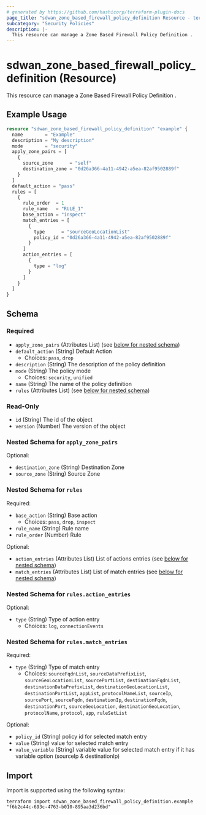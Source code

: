 ```yaml
---
# generated by https://github.com/hashicorp/terraform-plugin-docs
page_title: "sdwan_zone_based_firewall_policy_definition Resource - terraform-provider-sdwan"
subcategory: "Security Policies"
description: |-
  This resource can manage a Zone Based Firewall Policy Definition .
---
```


# sdwan_zone_based_firewall_policy_definition (Resource)

This resource can manage a Zone Based Firewall Policy Definition .

## Example Usage

```terraform
resource "sdwan_zone_based_firewall_policy_definition" "example" {
  name        = "Example"
  description = "My description"
  mode        = "security"
  apply_zone_pairs = [
    {
      source_zone      = "self"
      destination_zone = "0d26a366-4a11-4942-a5ea-82af9502889f"
    }
  ]
  default_action = "pass"
  rules = [
    {
      rule_order  = 1
      rule_name   = "RULE_1"
      base_action = "inspect"
      match_entries = [
        {
          type      = "sourceGeoLocationList"
          policy_id = "0d26a366-4a11-4942-a5ea-82af9502889f"
        }
      ]
      action_entries = [
        {
          type = "log"
        }
      ]
    }
  ]
}
```

<!-- schema generated by tfplugindocs -->
## Schema

### Required

- `apply_zone_pairs` (Attributes List) (see [below for nested schema](#nestedatt--apply_zone_pairs))
- `default_action` (String) Default Action
  - Choices: `pass`, `drop`
- `description` (String) The description of the policy definition
- `mode` (String) The policy mode
  - Choices: `security`, `unified`
- `name` (String) The name of the policy definition
- `rules` (Attributes List) (see [below for nested schema](#nestedatt--rules))

### Read-Only

- `id` (String) The id of the object
- `version` (Number) The version of the object

<a id="nestedatt--apply_zone_pairs"></a>
### Nested Schema for `apply_zone_pairs`

Optional:

- `destination_zone` (String) Destination Zone
- `source_zone` (String) Source Zone


<a id="nestedatt--rules"></a>
### Nested Schema for `rules`

Required:

- `base_action` (String) Base action
  - Choices: `pass`, `drop`, `inspect`
- `rule_name` (String) Rule name
- `rule_order` (Number) Rule

Optional:

- `action_entries` (Attributes List) List of actions entries (see [below for nested schema](#nestedatt--rules--action_entries))
- `match_entries` (Attributes List) List of match entries (see [below for nested schema](#nestedatt--rules--match_entries))

<a id="nestedatt--rules--action_entries"></a>
### Nested Schema for `rules.action_entries`

Optional:

- `type` (String) Type of action entry
  - Choices: `log`, `connectionEvents`


<a id="nestedatt--rules--match_entries"></a>
### Nested Schema for `rules.match_entries`

Required:

- `type` (String) Type of match entry
  - Choices: `sourceFqdnList`, `sourceDataPrefixList`, `sourceGeoLocationList`, `sourcePortList`, `destinationFqdnList`, `destinationDataPrefixList`, `destinationGeoLocationList`, `destinationPortList`, `appList`, `protocolNameList`, `sourceIp`, `sourcePort`, `sourceFqdn`, `destinationIp`, `destinationFqdn`, `destinationPort`, `sourceGeoLocation`, `destinationGeoLocation`, `protocolName`, `protocol`, `app`, `ruleSetList`

Optional:

- `policy_id` (String) policy id for selected match entry
- `value` (String) value for selected match entry
- `value_variable` (String) variable value for selected match entry if it has variable option (sourceIp & destinationIp)

## Import

Import is supported using the following syntax:

```shell
terraform import sdwan_zone_based_firewall_policy_definition.example "f6b2c44c-693c-4763-b010-895aa3d236bd"
```
